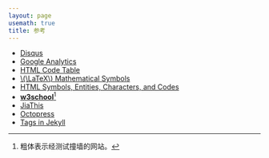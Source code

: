 ```yaml
---
layout: page
usemath: true
title: 参考
---
```


* [Disqus](http://www.disqus.com/)
* [Google Analytics](http://www.google.com/analytics)
* [HTML Code Table](http://www.ascii.cl/htmlcodes.htm)
* [\\(\LaTeX\\) Mathematical Symbols](/assets/LaTeX-Mathematical-Symbols.pdf)
* [HTML Symbols, Entities, Characters, and Codes](http://http://htmlarrows.com/)
* [**w3school**](http://www.w3schools.com/)[^bold]
* [JiaThis](http://www.jiathis.com/)
* [Octopress](http://octopress.org/)
* [Tags in Jekyll](http://charliepark.org/tags-in-jekyll/)

[^bold]: 粗体表示经测试撞墙的网站。